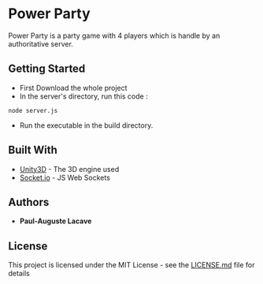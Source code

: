 # Power Party

Power Party is a party game with 4 players which is handle by an authoritative server.

## Getting Started

- First Download the whole project
- In the server's directory, run this code : 

```
node server.js
```

- Run the executable in the build directory.

## Built With

* [Unity3D](https://unity3d.com/) - The 3D engine used
* [Socket.io](http://socket.io/) - JS Web Sockets 

## Authors

* **Paul-Auguste Lacave**

## License

This project is licensed under the MIT License - see the [LICENSE.md](LICENSE.md) file for details
